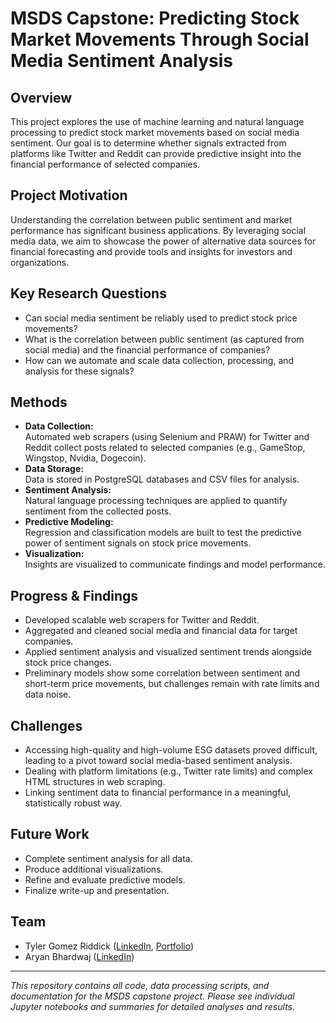 # MSDS Capstone: Predicting Stock Market Movements Through Social Media Sentiment Analysis

## Overview

This project explores the use of machine learning and natural language processing to predict stock market movements based on social media sentiment. Our goal is to determine whether signals extracted from platforms like Twitter and Reddit can provide predictive insight into the financial performance of selected companies.

## Project Motivation

Understanding the correlation between public sentiment and market performance has significant business applications. By leveraging social media data, we aim to showcase the power of alternative data sources for financial forecasting and provide tools and insights for investors and organizations.

## Key Research Questions

- Can social media sentiment be reliably used to predict stock price movements?
- What is the correlation between public sentiment (as captured from social media) and the financial performance of companies?
- How can we automate and scale data collection, processing, and analysis for these signals?

## Methods

- **Data Collection:**  
  Automated web scrapers (using Selenium and PRAW) for Twitter and Reddit collect posts related to selected companies (e.g., GameStop, Wingstop, Nvidia, Dogecoin).
- **Data Storage:**  
  Data is stored in PostgreSQL databases and CSV files for analysis.
- **Sentiment Analysis:**  
  Natural language processing techniques are applied to quantify sentiment from the collected posts.
- **Predictive Modeling:**  
  Regression and classification models are built to test the predictive power of sentiment signals on stock price movements.
- **Visualization:**  
  Insights are visualized to communicate findings and model performance.

## Progress & Findings

- Developed scalable web scrapers for Twitter and Reddit.
- Aggregated and cleaned social media and financial data for target companies.
- Applied sentiment analysis and visualized sentiment trends alongside stock price changes.
- Preliminary models show some correlation between sentiment and short-term price movements, but challenges remain with rate limits and data noise.

## Challenges

- Accessing high-quality and high-volume ESG datasets proved difficult, leading to a pivot toward social media-based sentiment analysis.
- Dealing with platform limitations (e.g., Twitter rate limits) and complex HTML structures in web scraping.
- Linking sentiment data to financial performance in a meaningful, statistically robust way.

## Future Work

- Complete sentiment analysis for all data.
- Produce additional visualizations.
- Refine and evaluate predictive models.
- Finalize write-up and presentation.

## Team

- Tyler Gomez Riddick ([LinkedIn](https://www.linkedin.com/in/tyler-gomez-riddick/), [Portfolio](https://www.datascienceportfol.io/tylergomezriddick))
- Aryan Bhardwaj ([LinkedIn](https://www.linkedin.com/in/aaryanb/))

---

_This repository contains all code, data processing scripts, and documentation for the MSDS capstone project. Please see individual Jupyter notebooks and summaries for detailed analyses and results._
